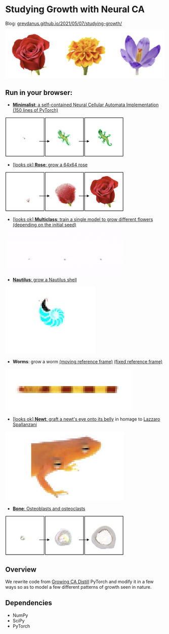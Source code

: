 Studying Growth with Neural CA
=======

Blog: [greydanus.github.io/2021/05/07/studying-growth/](https://greydanus.github.io/2021/05/07/studying-growth/)

![overview.png](static/flowers.png)

Run in your browser:
--------
 * [**Minimalist**: a self-contained Neural Cellular Automata Implementation (150 lines of PyTorch)](https://colab.research.google.com/drive/13wCM9OV2JR004zFvh7zPgUxrga8sU4d1)

 ![grow_gecko.png](static/grow_gecko.png)
 * [[looks ok] **Rose**: grow a 64x64 rose](https://colab.research.google.com/drive/1TgGN5qjjH6MrMrTcStEkdHO-giEJ4bZr#scrollTo=k-2PCTfGI-pq)

 ![grow_rose.png](static/grow_rose.png)
 * [[looks ok] **Multiclass**: train a single model to grow different flowers (depending on the initial seed)](https://colab.research.google.com/drive/1vG7yjOHxejdk_YfvKhASanNs0YvKDO5-)

 ![grow_multiclass.png](static/grow_multiclass.gif)
 * [**Nautilus**: grow a Nautilus shell](https://colab.research.google.com/drive/1DUFL5glyej725r8VAYDZIFrWvpR6a6-0)

 ![grow_nautilus.png](static/grow_nautilus.gif)
 * **Worms**: grow a worm [(moving reference frame)](https://colab.research.google.com/drive/1wg-PKNwPA5yNzcuyBomZ6IT3Fx2xrewp) [(fixed reference frame)](https://colab.research.google.com/drive/1hE8Vxqsf_PZhSitQP1dSg-K022T3jOkK)

 ![grow_worm.png](static/grow_worm.png)
 * [[looks ok] **Newt**: graft a newt's eye onto its belly](https://colab.research.google.com/drive/1fbakmrgkk1y-ZXamH1mKbN1tvkogNrWq) in homage to [Lazzaro Spallanzani](https://en.wikipedia.org/wiki/Lazzaro_Spallanzani)
 
 ![newt_graft.png](static/newt_graft.png)
 * [**Bone**: Osteoblasts and osteoclasts](https://colab.research.google.com/drive/1qQcztNsqyMLLMB00CVRxc0Pm7ipca0ww?usp=sharing)

 ![grow_bone.png](static/grow_bone.png)

Overview
--------

We rewrite code from [Growing CA Distill](https://distill.pub/2020/growing-ca/) PyTorch and modify it in a few ways so as to model a few different patterns of growth seen in nature.


Dependencies
--------
 * NumPy
 * SciPy
 * PyTorch